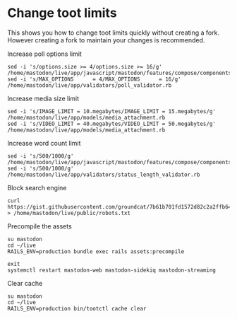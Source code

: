 # Change toot limits

This shows you how to change toot limits quickly without creating a fork. However creating a fork to maintain your changes is recommended.

Increase poll options limit

```
sed -i 's/options.size >= 4/options.size >= 16/g' /home/mastodon/live/app/javascript/mastodon/features/compose/components/poll_form.js
sed -i 's/MAX_OPTIONS      = 4/MAX_OPTIONS      = 16/g' /home/mastodon/live/app/validators/poll_validator.rb
```

Increase media size limit

```
sed -i 's/IMAGE_LIMIT = 10.megabytes/IMAGE_LIMIT = 15.megabytes/g' /home/mastodon/live/app/models/media_attachment.rb
sed -i 's/VIDEO_LIMIT = 40.megabytes/VIDEO_LIMIT = 50.megabytes/g' /home/mastodon/live/app/models/media_attachment.rb
```

Increase word count limit

```
sed -i 's/500/1000/g' /home/mastodon/live/app/javascript/mastodon/features/compose/components/compose_form.js
sed -i 's/500/1000/g' /home/mastodon/live/app/validators/status_length_validator.rb
```

Block search engine

```
curl https://gist.githubusercontent.com/groundcat/7b61b701fd1572d82c2a2ffb6407ff01/raw/0db20c91ef71bfe1bb71ee761b358350f4d345d1/robots.txt > /home/mastodon/live/public/robots.txt
```

Precompile the assets

```
su mastodon
cd ~/live
RAILS_ENV=production bundle exec rails assets:precompile
```

```
exit
systemctl restart mastodon-web mastodon-sidekiq mastodon-streaming
```

Clear cache

```
su mastodon
cd ~/live
RAILS_ENV=production bin/tootctl cache clear
```